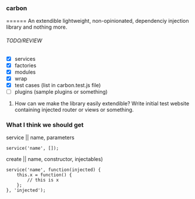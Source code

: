 ### carbon
======
An extendible lightweight, non-opinionated, dependenciy injection library and nothing more.


###### TODO/REVIEW
- [x] services
- [x] factories
- [x] modules
- [x] wrap
- [x] test cases (list in carbon.test.js file)
- [ ] plugins (sample plugins or something)

1. How can we make the library easily extendible?  Write initial test website containing injected router or views or something.


### What I think we should get

service || name, parameters

    service('name', []);

create || name, constructor, injectables)

    service('name', function(injected) {
        this.x = function() {
            // this is x
        }; 
    }, 'injected');


